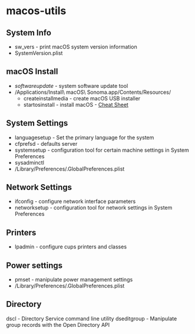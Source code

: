 # macos-utils
## System Info
- sw_vers - print macOS system version information
- SystemVersion.plist
## macOS Install
- _softwareupdate_ - system software update tool
- /Applications/Install\ macOS\ Sonoma.app/Contents/Resources/
  - createinstallmedia - create macOS USB installer
  - startosinstall - install macOS - [Cheat Sheet](https://gist.github.com/acodega/57766c52a18a828b1ec44ad2492b5127)
## System Settings
- languagesetup - Set the primary language for the system
- cfprefsd - defaults server
- systemsetup - configuration tool for certain machine settings in System Preferences
- sysadminctl
- /Library/Preferences/.GlobalPreferences.plist
## Network Settings
- ifconfig - configure network interface parameters
- networksetup - configuration tool for network settings in System Preferences
## Printers
- lpadmin - configure cups printers and classes
## Power settings
- pmset - manipulate power management settings
- /Library/Preferences/.GlobalPreferences.plist
## Directory
dscl - Directory Service command line utility
dseditgroup - Manipulate group records with the Open Directory API
##
